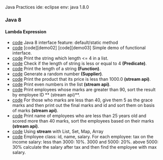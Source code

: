 Java Practices
ide: eclipse
env: java 1.8.0


### Java 8
#### Lambda Expression
* [code][lambda-demo00] Java 8 interface feature: default/static method
* [code][lambda-demo01] [code][demo02] [code][demo03] Simple demo of functional interface.
* [code][lambda-demo04] Print the string which length <= 4 in a list.
* [code][lambda-demo05] Check if the length of string is less or equal to 4 **(Predicate)**.
* [code][lambda-demo06] Print the length of a string **(Function)**.
* [code][lambda-demo07] Generate a random number **(Supplier)**.
* [code][lambda-demo08] Print the product that its price is less than 1000.0 **(stream api)**.
* [code][lambda-demo09] Print even numbers in the list **(stream api)**.
* [code][lambda-demo10] Print employees whose marks are greater than 90, sort the result by employee ID ** (stream api)**.
* [code][lambda-demo11] For those who marks are less than 40, give them 5 as the grace marks and then print out the final marks and id and sort them on basis of marks **(stream api)**.
* [code][lambda-demo12] Print name of employees who are less than 25 years old and scored more than 40 marks, sort the employees based on their marks **(stream api)**.
* [code][lambda-demo13] Using **stream** with List, Set, Map, Array
* [code][lambda-demo14] Employee class: id, name, salary. For each employee: tax on the income salary: less than 3000: 10%. 3000 and 5000: 20%. above 5000: 30% calculate the salary after tax and then find the employee with max salary.

[lambda-demo00]: java8/com/shichuan/java/lambda/LambdaDemo00Interface.java
[lambda-demo01]: java8/com/shichuan/java/lambda/LambdaDemo01.java
[lambda-demo02]: java8/com/shichuan/java/lambda/LambdaDemo02.java
[lambda-demo03]: java8/com/shichuan/java/lambda/LambdaDemo03.java
[lambda-demo04]: java8/com/shichuan/java/lambda/LambdaDemo04.java
[lambda-demo05]: java8/com/shichuan/java/lambda/LambdaDemo05Predicate.java
[lambda-demo06]: java8/com/shichuan/java/lambda/LambdaDemo06Function.java
[lambda-demo07]: java8/com/shichuan/java/lambda/LambdaDemo07Supplier.java
[lambda-demo08]: java8/com/shichuan/java/lambda/LambdaDemo08.java
[lambda-demo09]: java8/com/shichuan/java/lambda/LambdaDemo09.java
[lambda-demo10]: java8/com/shichuan/java/lambda/LambdaDemo10.java
[lambda-demo11]: java8/com/shichuan/java/lambda/LambdaDemo11.java
[lambda-demo12]: java8/com/shichuan/java/lambda/LambdaDemo12.java
[lambda-demo13]: java8/com/shichuan/java/lambda/LambdaDemo13.java
[lambda-demo14]: java8/com/shichuan/java/lambda/LambdaDemo14.java
